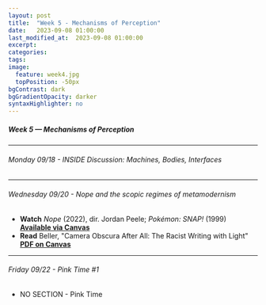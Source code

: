 ```yaml
---
layout: post
title:  "Week 5 - Mechanisms of Perception"
date:   2023-09-08 01:00:00
last_modified_at:  2023-09-08 01:00:00
excerpt: 
categories: 
tags: 
image:
  feature: week4.jpg
  topPosition: -50px
bgContrast: dark
bgGradientOpacity: darker
syntaxHighlighter: no
---
```

##### **Week 5 — Mechanisms of Perception**

---

###### Monday 09/18 - *INSIDE* Discussion: Machines, Bodies, Interfaces

---

###### Wednesday 09/20 - *Nope* and the scopic regimes of metamodernism

- **Watch** *Nope* (2022), dir. Jordan Peele; *Pokémon: SNAP!* (1999) [**Available via Canvas**](https://uncch.instructure.com/courses/33866/discussion_topics/230654)
- **Read** Beller, "Camera Obscura After All: The Racist Writing with Light" [**PDF on Canvas**](https://uncch.instructure.com/courses/33866/files/folder/Readings?preview=4600655)

---

###### Friday 09/22 - Pink Time #1
- NO SECTION - Pink Time